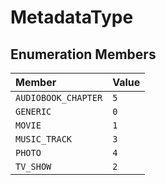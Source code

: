 # MetadataType

## Enumeration Members

| Member | Value |
| :------ | :------ |
| `AUDIOBOOK_CHAPTER` | `5` |
| `GENERIC` | `0` |
| `MOVIE` | `1` |
| `MUSIC_TRACK` | `3` |
| `PHOTO` | `4` |
| `TV_SHOW` | `2` |

